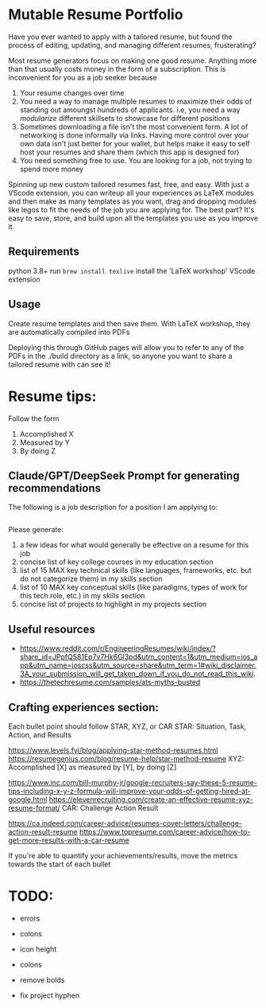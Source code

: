 # Mutable Resume Portfolio
Have you ever wanted to apply with a tailored resume, but found the process of editing, updating, and managing different resumes, frusterating?

Most resume generators focus on making one good resume. Anything more than that usually costs money in the form of a subscription. This is inconvenient for you as a job seeker because
1. Your resume changes over time
2. You need a way to manage multiple resumes to maximize their odds of standing out amoungst hundreds of applicants. i.e, you need a way *modularize* different skillsets to showcase for different positions
3. Sometimes downloading a file isn't the most convenient form. A lot of networking is done informally via links. Having more control over your own data isn't just better for your wallet, but helps make it easy to self host your resumes and share them (which this app is designed for)
4. You need something free to use. You are looking for a job, not trying to spend more money


Spinning up new custom tailored resumes fast, free, and easy. With just a VScode extension, you can writeup all your experiences as LaTeX modules and then make as many templates as you want, drag and dropping modules like legos to fit the needs of the job you are applying for. The best part? It's easy to save, store, and build upon all the templates you use as you improve it.

## Requirements
python 3.8+
run `brew install texlive`
install the 'LaTeX workshop' VScode extension

## Usage
Create resume templates and then save them. With LaTeX workshop, they are automatically compiled into PDFs

Deploying this through GitHub pages will allow you to refer to any of the PDFs in the ./build directory as a link, so anyone you want to share a tailored resume with can see it!

# Resume tips:
Follow the form
1. Accomplished X
2. Measured by Y
3. By doing Z

## Claude/GPT/DeepSeek Prompt for generating recommendations
The following is a job description for a position I am applying to:
```md

```
Please generate:
1. a few ideas for what would generally be effective on a resume for this job
2. concise list of key college courses in my education section
3. list of 15 MAX key technical skills (like languages, frameworks, etc. but do not categorize them) in my skills section
4. list of 10 MAX key conceptual skills (like paradigms, types of work for this tech role, etc.) in my skills section 
5. concise list of projects to highlight in my projects section

## Useful resources
- https://www.reddit.com/r/EngineeringResumes/wiki/index/?share_id=JPpfQ581Ep7v7Hk6Gl3pd&utm_content=1&utm_medium=ios_app&utm_name=ioscss&utm_source=share&utm_term=1#wiki_disclaimer.3A_your_submission_will_get_taken_down_if_you_do_not_read_this_wiki.
- https://thetechresume.com/samples/ats-myths-busted

## Crafting experiences section:
Each bullet point should follow STAR, XYZ, or CAR
STAR: Situation, Task, Action, and Results

https://www.levels.fyi/blog/applying-star-method-resumes.html
https://resumegenius.com/blog/resume-help/star-method-resume
XYZ: Accomplished [X] as measured by [Y], by doing [Z]

https://www.inc.com/bill-murphy-jr/google-recruiters-say-these-5-resume-tips-including-x-y-z-formula-will-improve-your-odds-of-getting-hired-at-google.html
https://elevenrecruiting.com/create-an-effective-resume-xyz-resume-format/
CAR: Challenge Action Result

https://ca.indeed.com/career-advice/resumes-cover-letters/challenge-action-result-resume
https://www.topresume.com/career-advice/how-to-get-more-results-with-a-car-resume

If you're able to quantify your achievements/results, move the metrics towards the start of each bullet

# TODO:
- errors
- colons

- icon height
- colons
- remove bolds
- fix project hyphen